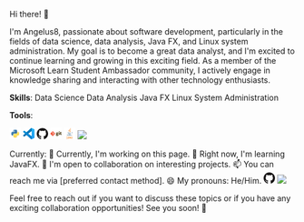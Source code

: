 Hi there! 👋

I'm Angelus8, passionate about software development, particularly in the fields of data science, data analysis, Java FX, and Linux system administration. 
My goal is to become a great data analyst, and I'm excited to continue learning and growing in this exciting field. 
As a member of the Microsoft Learn Student Ambassador community, I actively engage in knowledge sharing and interacting with other technology enthusiasts.

**Skills**:
Data Science Data Analysis Java FX Linux System Administration

**Tools**:

<img src="https://github.com/github/explore/raw/main/topics/python/python.png" width="20">
<img src="https://github.com/github/explore/raw/main/topics/visual-studio-code/visual-studio-code.png" width="20">
<img src="https://github.com/github/explore/raw/main/topics/github/github.png" width="20">
<img src="https://github.com/github/explore/raw/main/topics/git/git.png" width="20">
<img src="https://github.com/github/explore/raw/main/topics/java/java.png" width="20">
<img src="https://github.com/github/explore/raw/main/topics/red-hat/red-hat.png" width="20">

Currently:
🔭 Currently, I'm working on this page.
🌱 Right now, I'm learning JavaFX.
👯 I'm open to collaboration on interesting projects.
📫 You can reach me via [preferred contact method].
😄 My pronouns: He/Him.
[<img src="https://github.com/github/explore/raw/main/topics/github/github.png" width="20">](https://github.com/Angelus8)
[<img src="https://lien_vers_ton_image_LinkedIn" width="20">](https://www.linkedin.com/in/acobe-ange-ulrich-boni/)

Feel free to reach out if you want to discuss these topics or if you have any exciting collaboration opportunities!
See you soon! 🚀
